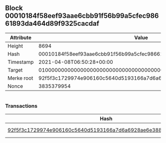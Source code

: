## Block 00010184f58eef93aae6cbb91f56b99a5cfec98661893da464d89f9325cacdaf

Attribute | Value
--- | ---
Height | 8694
Hash | 00010184f58eef93aae6cbb91f56b99a5cfec98661893da464d89f9325cacdaf
Timestamp | 2021-04-08T06:50:28+00:00
Target | 0100000000000000000000000000000000000000000000000000000000000000
Merke root | 92f5f3c1729974e906160c5640d5193166a7d6a6928ae6e3888edd5a759bac40
Nonce | 3835379954

```

```

### Transactions

Hash | Amount
--- | ---
[92f5f3c1729974e906160c5640d5193166a7d6a6928ae6e3888edd5a759bac40](92f5f3c1729974e906160c5640d5193166a7d6a6928ae6e3888edd5a759bac40.md) | 10.00000000 SKEPTI 
